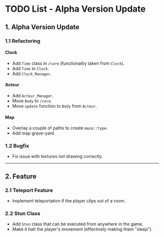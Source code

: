 # TODO List - Alpha Version Update

## 1. Alpha Version Update

### 1.1 Refactoring

#### Clock
- Add `Time` class in `/core` (functionality taken from `Clock`).
- Add `Time` to `Clock`.
- Add `Clock_Manager`.

#### Acteur
- Add `Acteur_Manager`.
- Move `Body` to `/core`.
- Move `update` function to `Body` from `Acteur`.

#### Map
- Overlay a couple of paths to create `maze::type`.
- Add map grave-yard.

### 1.2 Bugfix
- Fix issue with textures not drawing correctly.

---

## 2. Feature

### 2.1 Teleport Feature
- Implement teleportation if the player clips out of a room.

### 2.2 Stun Class
- Add `Stun` class that can be executed from anywhere in the game.
- Make it halt the player's movement (effectively making them "sleep").
